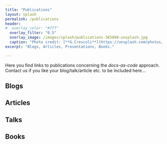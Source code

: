 ```yaml
---
title: "Publications"
layout: splash
permalink: /publications
header:
#  overlay_color: "#fff"
  overlay_filter: "0.5"
  overlay_image: /images/splash/publications-365898-unsplash.jpg
  caption: "Photo credit: [**G.Crescoli**](https://unsplash.com/photos/WYd_PkCa1BY)"
excerpt: "Blogs, Articles, Presentations, Books."

---
```

Here you find links to publications concerning the _docs-as-code_ approach.
Contact us if you like your blog/talk/article etc. to be
included here...

## Blogs

## Articles

## Talks

## Books
